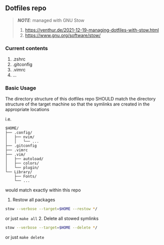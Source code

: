 ## Dotfiles repo
> **_NOTE_**: managed with GNU Stow
> 1. https://venthur.de/2021-12-19-managing-dotfiles-with-stow.html
> 2. https://www.gnu.org/software/stow/

### Current contents
1. .zshrc
2. .gitconfig
3. .vimrc
4. ...

### Basic Usage
The directory structure of this dotfiles repo SHOULD match the directory structure of the target machine
so that the symlinks are created in the appropriate locations 

i.e.

```
$HOME/
├── .config/
│   ├── nvim/
│   │   └── ...
├── .gitconfig
├── .vimrc
├── .vim/
│   ├── autoload/
│   ├── colors/
│   └── plugin/
└── Library/
    ├── Fonts/
    └── ...
```

would match exactly within this repo

1. Restow all packages
```bash
stow --verbose --target=$HOME --restow */
```
or just `make all`
2. Delete all stowed symlinks
```bash
stow --verbose --target=$HOME --delete */
```
or just `make delete`
